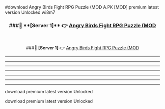 #download Angry Birds Fight RPG Puzzle (MOD A.PK [MOD] premium latest version Unlocked wi8m7 



<div align="center">
<h3>###🔹 **[Server 1]** 👉 <a href="https://download1apk.web.app/">Angry Birds Fight RPG Puzzle (MOD</a></h3><br>


###🔹 **[Server 1]** 👉 <a href="https://download1apk.web.app/">Angry Birds Fight RPG Puzzle (MOD</a></h3>
</div>



----------------------------------------------------------

----------------------------------------------------------

----------------------------------------------------------

----------------------------------------------------------

----------------------------------------------------------

----------------------------------------------------------

----------------------------------------------------------

download premium latest version Unlocked

download premium latest version Unlocked
